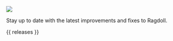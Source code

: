 <img class="hero-underlay hero-image" src=/car4.png>

Stay up to date with the latest improvements and fixes to Ragdoll.

{{ releases }}
